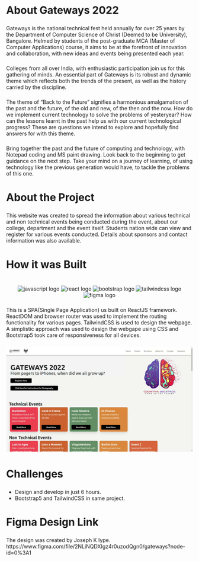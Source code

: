 <h1 align="left">About Gateways 2022</h1>

###

<p align="left">Gateways is the national technical fest held annually for over 25 years by the Department of Computer Science of Christ (Deemed to be University), Bangalore. Helmed by students of the post-graduate MCA (Master of Computer Applications) course, it aims to be at the forefront of innovation and collaboration, with new ideas and events being presented each year.</p>

###

<p align="left">Colleges from all over India, with enthusiastic participation join us for this gathering of minds. An essential part of Gateways is its robust and dynamic theme which reflects both the trends of the present, as well as the history carried by the discipline.</p>

###

<p align="left">The theme of “Back to the Future” signifies a harmonious amalgamation of the past and the future, of the old and new, of the then and the now. How do we implement current technology to solve the problems of yesteryear? How can the lessons learnt in the past help us with our current technological progress? These are questions we intend to explore and hopefully find answers for with this theme.</p>

###

<p align="left">Bring together the past and the future of computing and technology, with Notepad coding and MS paint drawing. Look back to the beginning to get guidance on the next step. Take your mind on a journey of learning, of using technology like the previous generation would have, to tackle the problems of this one.</p>

###

<h1 align="left">About the Project</h1>

###

<p align="left">This website was created to spread the information about various technical and non technical events being conducted during the event, about our college, department and the event itself. Students nation wide can view and register for various events conducted. Details about sponsors and contact information was also available.</p>

###

<h1 align="left">How it was Built</h1>

###

<br clear="both">

<div align="center">
  <img src="https://cdn.jsdelivr.net/gh/devicons/devicon/icons/javascript/javascript-original.svg" height="40" width="52" alt="javascript logo"  />
  <img src="https://cdn.jsdelivr.net/gh/devicons/devicon/icons/react/react-original.svg" height="40" width="52" alt="react logo"  />
  <img src="https://cdn.jsdelivr.net/gh/devicons/devicon/icons/bootstrap/bootstrap-original.svg" height="40" width="52" alt="bootstrap logo"  />
  <img src="https://cdn.jsdelivr.net/gh/devicons/devicon/icons/tailwindcss/tailwindcss-original-wordmark.svg" height="40" width="52" alt="tailwindcss logo"  />
  <img src="https://cdn.jsdelivr.net/gh/devicons/devicon/icons/figma/figma-original.svg" height="40" width="52" alt="figma logo"  />
</div>

###

<p align="left">This is a SPA(Single Page Application) us built on ReactJS framework. ReactDOM and browser router was used to implement the routing functionality for various pages. TailwindCSS is used to design the webpage. A simplistic approach was used to design the webgape using CSS and Bootstrap5 took care of responsiveness for all devices.</p>

###

<div align="center">
  <img height="80%" src="https://raw.githubusercontent.com/nikitkhakholia/gateways2022/main/Home.png"  />
</div>

###

<h1 align="left">Challenges</h1>

###

<p align="left"><ul><li>Design and develop in just 6 hours.</li><li>Bootstrap5 and TailwindCSS in same project.</li></ul></p>

###

<h1 align="left">Figma Design Link</h1>

###

<p align="left">The design was created by Joseph K Iype.<br>https://www.figma.com/file/2NLiNQDXIgz4r0uzodQgn0/gateways?node-id=0%3A1</p>

###
